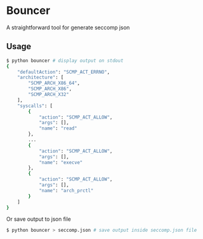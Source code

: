 # Bouncer
A straightforward tool for generate seccomp json

## Usage
```sh
$ python bouncer # display output on stdout
{
    "defaultAction": "SCMP_ACT_ERRNO", 
    "architecture": [
        "SCMP_ARCH_X86_64", 
        "SCMP_ARCH_X86", 
        "SCMP_ARCH_X32"
    ], 
    "syscalls": [
        {
            "action": "SCMP_ACT_ALLOW", 
            "args": [], 
            "name": "read"
        }, 
        ...
        {
            "action": "SCMP_ACT_ALLOW", 
            "args": [], 
            "name": "execve"
        }, 
        {
            "action": "SCMP_ACT_ALLOW", 
            "args": [], 
            "name": "arch_prctl"
        }
    ]
}
```

Or save output to json file
```sh
$ python bouncer > seccomp.json # save output inside seccomp.json file
```
